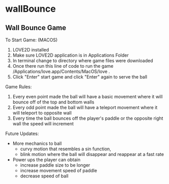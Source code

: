 # wallBounce
Wall Bounce Game
----------------

To Start Game: 
(MACOS)
1. LOVE2D installed
2. Make sure LOVE2D application is in Applications Folder
3. In terminal change to directory where game files were downloaded
4. Once there run this line of code to run the game
/Applications/love.app/Contents/MacOS/love .
5. Click "Enter" start game and click "Enter" again to serve the ball

Game Rules:
1. Every even point made the ball will have a basic movement where it will bounce off of the top and bottom walls
2. Every odd point made the ball will have a teleport movement where it will teleport to opposite wall
3. Every time the ball bounces off the player's paddle or the opposite right wall the speed will increment

Future Updates:
*  More mechanics to ball 
    - curvy motion that resembles a sin function, 
    - blink motion where the ball will disappear and reappear at a fast rate
*  Power ups the player can obtain
    - increase paddle size to be longer
    - increase movement speed of paddle
    - decrease speed of ball
